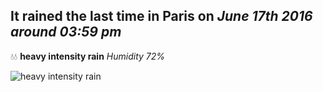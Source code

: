 ## It rained the last time in Paris on *June 17th 2016 around 03:59 pm*
💧💧  **heavy intensity rain** *Humidity 72%*

![heavy intensity rain](http://openweathermap.org/img/w/10d.png)
